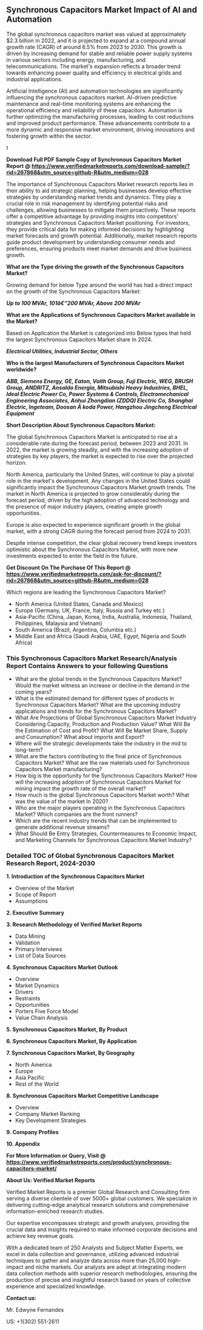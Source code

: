 <h2>Synchronous Capacitors Market Impact of AI and Automation</h2><p>The global synchronous capacitors market was valued at approximately $2.3 billion in 2022, and it is projected to expand at a compound annual growth rate (CAGR) of around 6.5% from 2023 to 2030. This growth is driven by increasing demand for stable and reliable power supply systems in various sectors including energy, manufacturing, and telecommunications. The market's expansion reflects a broader trend towards enhancing power quality and efficiency in electrical grids and industrial applications.</p><p>Artificial Intelligence (AI) and automation technologies are significantly influencing the synchronous capacitors market. AI-driven predictive maintenance and real-time monitoring systems are enhancing the operational efficiency and reliability of these capacitors. Automation is further optimizing the manufacturing processes, leading to cost reductions and improved product performance. These advancements contribute to a more dynamic and responsive market environment, driving innovations and fostering growth within the sector.</p>t</p><p id="" class=""><strong>Download Full PDF Sample Copy of Synchronous Capacitors Market Report @ <a href="https://www.verifiedmarketreports.com/download-sample/?rid=267868&utm_source=github-R&utm_medium=028" target="_blank">https://www.verifiedmarketreports.com/download-sample/?rid=267868&utm_source=github-R&utm_medium=028</a></strong></p><p>The importance of&nbsp;Synchronous Capacitors Market research reports lies in their ability to aid strategic planning, helping businesses develop effective strategies by understanding market trends and dynamics. They play a crucial role in risk management by identifying potential risks and challenges, allowing businesses to mitigate them proactively. These reports offer a competitive advantage by providing insights into competitors' strategies and Synchronous Capacitors Market positioning. For investors, they provide critical data for making informed decisions by highlighting market forecasts and growth potential. Additionally, market research reports guide product development by understanding consumer needs and preferences, ensuring products meet market demands and drive business growth.</p><p><strong>What are the&nbsp;Type driving the growth of the Synchronous Capacitors Market?</strong></p><p id="" class="">Growing demand for below Type around the world has had a direct impact on the growth of the Synchronous Capacitors Market:</p><em><strong>Up to 100 MVAr, 101â€“200 MVAr, Above 200 MVAr</strong></em></p><strong>What are the&nbsp;Applications&nbsp;of Synchronous Capacitors Market available in the Market?</strong></p><p id="" class="">Based on Application the Market is categorized into Below types that held the largest Synchronous Capacitors Market share In 2024.</p><em><strong>Electrical Utilities, Industrial Sector, Others</strong></em></p><strong>Who is the largest Manufacturers of Synchronous Capacitors Market worldwide?</strong></p><p><em><strong>ABB, Siemens Energy, GE, Eaton, Voith Group, Fuji Electric, WEG, BRUSH Group, ANDRITZ, Ansaldo Energia, Mitsubishi Heavy Industries, BHEL, Ideal Electric Power Co, Power Systems & Controls, Electromechanical Engineering Associates, Anhui Zhongdian (ZDDQ) Electric Co, Shanghai Electric, Ingeteam, Doosan Å koda Power, Hangzhou Jingcheng Electrical Equipment</strong></em></p><p id="" class=""><strong>Short Description About Synchronous Capacitors Market:</strong></p><p>The global Synchronous Capacitors Market is anticipated to rise at a considerable rate during the forecast period, between 2023 and 2031. In 2022, the market is growing steadily, and with the increasing adoption of strategies by key players, the market is expected to rise over the projected horizon.</p><p>North America, particularly the United States, will continue to play a pivotal role in the market's development. Any changes in the United States could significantly impact the Synchronous Capacitors Market growth trends. The market in North America is projected to grow considerably during the forecast period, driven by the high adoption of advanced technology and the presence of major industry players, creating ample growth opportunities.</p><p>Europe is also expected to experience significant growth in the global market, with a strong CAGR during the forecast period from 2024 to 2031.</p><p>Despite intense competition, the clear global recovery trend keeps investors optimistic about the Synchronous Capacitors Market, with more new investments expected to enter the field in the future.</p><p id="" class=""><strong>Get Discount On The Purchase Of This Report @ <a href="https://www.verifiedmarketreports.com/ask-for-discount/?rid=267868&utm_source=github-R&utm_medium=028" target="_blank">https://www.verifiedmarketreports.com/ask-for-discount/?rid=267868&utm_source=github-R&utm_medium=028</a></strong></p>Which regions are leading the Synchronous Capacitors Market?</p><ul><li>North America (United States, Canada and Mexico)</li><li>Europe (Germany, UK, France, Italy, Russia and Turkey etc.)</li><li>Asia-Pacific (China, Japan, Korea, India, Australia, Indonesia, Thailand, Philippines, Malaysia and Vietnam)</li><li>South America (Brazil, Argentina, Columbia etc.)</li><li>Middle East and Africa (Saudi Arabia, UAE, Egypt, Nigeria and South Africa)</li></ul><h3 id="" class="">This Synchronous Capacitors Market Research/Analysis Report Contains Answers to your following Questions</h3><ul><li>What are the global trends in the Synchronous Capacitors Market? Would the market witness an increase or decline in the demand in the coming years?</li><li>What is the estimated demand for different types of products in Synchronous Capacitors Market? What are the upcoming industry applications and trends for the Synchronous Capacitors Market?</li><li>What Are Projections of Global Synchronous Capacitors Market Industry Considering Capacity, Production and Production Value? What Will Be the Estimation of Cost and Profit? What Will Be Market Share, Supply and Consumption? What about imports and Export?</li><li>Where will the strategic developments take the industry in the mid to long-term?</li><li>What are the factors contributing to the final price of Synchronous Capacitors Market? What are the raw materials used for Synchronous Capacitors Market manufacturing?</li><li>How big is the opportunity for the Synchronous Capacitors Market? How will the increasing adoption of Synchronous Capacitors Market for mining impact the growth rate of the overall market?</li><li>How much is the global Synchronous Capacitors Market worth? What was the value of the market In 2020?</li><li>Who are the major players operating in the Synchronous Capacitors Market? Which companies are the front runners?</li><li>Which are the recent industry trends that can be implemented to generate additional revenue streams?</li><li>What Should Be Entry Strategies, Countermeasures to Economic Impact, and Marketing Channels for Synchronous Capacitors Market Industry?</li></ul><h3 id="" class="">Detailed TOC of Global Synchronous Capacitors Market Research Report, 2024-2030</h3><p id="" class=""><strong>1. Introduction of the Synchronous Capacitors Market</strong></p><ul><li>Overview of the Market</li><li>Scope of Report</li><li>Assumptions</li></ul><p id="" class=""><strong>2. Executive Summary</strong></p><p id="" class=""><strong>3. Research Methodology of Verified Market Reports</strong></p><ul><li>Data Mining</li><li>Validation</li><li>Primary Interviews</li><li>List of Data Sources</li></ul><p id="" class=""><strong>4. Synchronous Capacitors Market Outlook</strong></p><ul><li>Overview</li><li>Market Dynamics</li><li>Drivers</li><li>Restraints</li><li>Opportunities</li><li>Porters Five Force Model</li><li>Value Chain Analysis</li></ul><p id="" class=""><strong>5. Synchronous Capacitors Market, By Product</strong></p><p id="" class=""><strong>6. Synchronous Capacitors Market, By Application</strong></p><p id="" class=""><strong>7. Synchronous Capacitors Market, By Geography</strong></p><ul><li>North America</li><li>Europe</li><li>Asia Pacific</li><li>Rest of the World</li></ul><p id="" class=""><strong>8. Synchronous Capacitors Market Competitive Landscape</strong></p><ul><li>Overview</li><li>Company Market Ranking</li><li>Key Development Strategies</li></ul><p id="" class=""><strong>9. Company Profiles</strong></p><p id="" class=""><strong>10. Appendix</strong></p><p id="" class=""><strong>For More Information or Query, Visit @ <a href="https://www.verifiedmarketreports.com/product/synchronous-capacitors-market/" target="_blank">https://www.verifiedmarketreports.com/product/synchronous-capacitors-market/</a></strong></p><p id="" class=""><strong>About Us: Verified Market Reports</strong></p><p id="" class="">Verified Market Reports is a premier Global Research and Consulting firm serving a diverse clientele of over 5000+ global customers. We specialize in delivering cutting-edge analytical research solutions and comprehensive information-enriched research studies.</p><p id="" class="">Our expertise encompasses strategic and growth analyses, providing the crucial data and insights required to make informed corporate decisions and achieve key revenue goals.</p><p id="" class="">With a dedicated team of 250 Analysts and Subject Matter Experts, we excel in data collection and governance, utilizing advanced industrial techniques to gather and analyze data across more than 25,000 high-impact and niche markets. Our analysts are adept at integrating modern data collection methods with superior research methodologies, ensuring the production of precise and insightful research based on years of collective experience and specialized knowledge.</p><p id="" class=""><strong>Contact us:</strong></p><p id="" class="">Mr. Edwyne Fernandes</p><p id="" class="">US: +1(302) 551-2611</p>